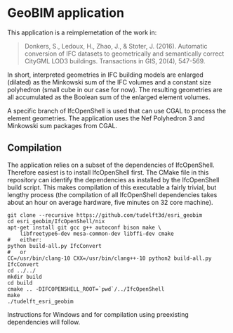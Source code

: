 GeoBIM application
==================

This application is a reimplemetation of the work in:

> Donkers, S., Ledoux, H., Zhao, J., & Stoter, J. (2016). Automatic conversion of IFC datasets to
> geometrically and semantically correct CityGML LOD3 buildings. Transactions in GIS, 20(4), 547-569.

In short, interpreted geometries in IFC building models are enlarged
(dilated) as the Minkowski sum of the IFC volumes and a constant size
polyhedron (small cube in our case for now). The resulting geometries are
all accumulated as the Boolean sum of the enlarged element volumes.

A specific branch of IfcOpenShell is used that can use CGAL to process the
element geometries. The application uses the Nef Polyhedron 3 and Minkowski
sum packages from CGAL.

Compilation
-----------

The application relies on a subset of the dependencies of IfcOpenShell.
Therefore easiest is to install IfcOpenShell first. The CMake file in this
repository can identify the dependencies as installed by the IfcOpenShell
build script. This makes compilation of this executable a fairly trivial,
but lengthy process (the compilation of all IfcOpenShell dependencies takes
about an hour on average hardware, five minutes on 32 core machine).

    git clone --recursive https://github.com/tudelft3d/esri_geobim
    cd esri_geobim/IfcOpenShell/nix
    apt-get install git gcc g++ autoconf bison make \
        libfreetype6-dev mesa-common-dev libffi-dev cmake
    #   either:
    python build-all.py IfcConvert
    #   or 
    CC=/usr/bin/clang-10 CXX=/usr/bin/clang++-10 python2 build-all.py IfcConvert
    cd ../../
    mkdir build
    cd build
    cmake .. -DIFCOPENSHELL_ROOT=`pwd`/../IfcOpenShell
    make
    ./tudelft_esri_geobim       

Instructions for Windows and for  compilation using preexisting dependencies
will follow.
